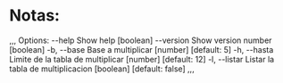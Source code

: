 # Notas:

,,,
Options:
      --help     Show help                                             [boolean]
      --version  Show version number                                   [boolean]
  -b, --base     Base a multiplicar                        [number] [default: 5]
  -h, --hasta    Limite de la tabla de multiplicar        [number] [default: 12]
  -l, --listar   Listar la tabla de multiplicacion    [boolean] [default: false]
,,,
